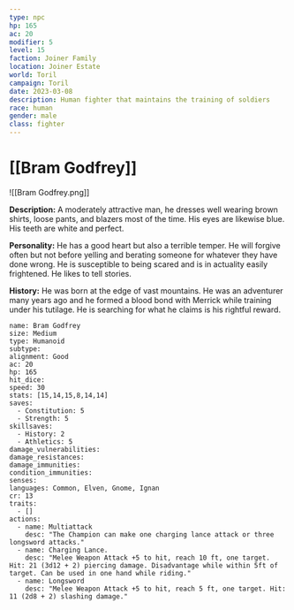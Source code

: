 ```yaml
---
type: npc
hp: 165
ac: 20
modifier: 5
level: 15
faction: Joiner Family
location: Joiner Estate
world: Toril
campaign: Toril
date: 2023-03-08
description: Human fighter that maintains the training of soldiers
race: human
gender: male
class: fighter
---
```

# [[Bram Godfrey]]
![[Bram Godfrey.png]]

**Description:** A moderately attractive man, he dresses well wearing brown shirts, loose pants, and blazers most of the time. His eyes are likewise blue. His teeth are white and perfect.

**Personality:** He has a good heart but also a terrible temper. He will forgive often but not before yelling and berating someone for whatever they have done wrong. He is susceptible to being scared and is in actuality easily frightened. He likes to tell stories.

**History:** He was born at the edge of vast mountains. He was an adventurer many years ago and he formed a blood bond with Merrick while training under his tutilage. He is searching for what he claims is his rightful reward.

```statblock
name: Bram Godfrey
size: Medium
type: Humanoid
subtype: 
alignment: Good
ac: 20
hp: 165
hit_dice:
speed: 30
stats: [15,14,15,8,14,14]
saves:
  - Constitution: 5
  - Strength: 5
skillsaves:
  - History: 2
  - Athletics: 5
damage_vulnerabilities: 
damage_resistances: 
damage_immunities: 
condition_immunities: 
senses:
languages: Common, Elven, Gnome, Ignan
cr: 13
traits:
  - []
actions:
  - name: Multiattack
    desc: "The Champion can make one charging lance attack or three longsword attacks."
  - name: Charging Lance.
    desc: "Melee Weapon Attack +5 to hit, reach 10 ft, one target. Hit: 21 (3d12 + 2) piercing damage. Disadvantage while within 5ft of target. Can be used in one hand while riding."
  - name: Longsword
    desc: "Melee Weapon Attack +5 to hit, reach 5 ft, one target. Hit: 11 (2d8 + 2) slashing damage."
```

